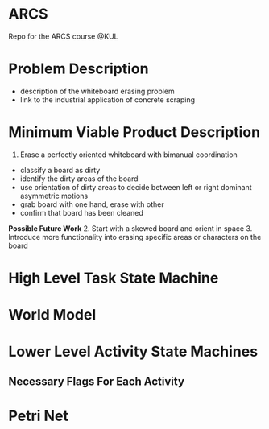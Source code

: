 # ARCS
Repo for the ARCS course @KUL

# Problem Description
- description of the whiteboard erasing problem
- link to the industrial application of concrete scraping

# Minimum Viable Product Description
1. Erase a perfectly oriented whiteboard with bimanual coordination
  - classify a board as dirty
  - identify the dirty areas of the board
  - use orientation of dirty areas to decide between left or right dominant asymmetric motions
  - grab board with one hand, erase with other
  - confirm that board has been cleaned

**Possible Future Work**
2. Start with a skewed board and orient in space
3. Introduce more functionality into erasing specific areas or characters on the board

# High Level Task State Machine

# World Model

# Lower Level Activity State Machines

## Necessary Flags For Each Activity

# Petri Net
